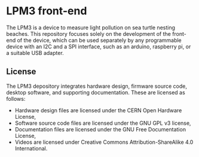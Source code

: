 # LPM3 front-end
The LPM3 is a device to measure light pollution on sea turtle nesting beaches. This repository focuses solely on the development of the front-end of the device, which can be used separately by any programmable device with an I2C and a SPI interface, such as an arduino, raspberry pi, or a suitable USB adapter.


## License
The LPM3 depository integrates hardware design, firmware source code, desktop software, and supporting documentation. These are licensed as follows:
- Hardware design files are licensed under the CERN Open Hardware License,
- Software source code files are licensed under the GNU GPL v3 license,
- Documentation files are licensed under the GNU Free Documentation License,
- Videos are licensed under Creative Commons Attribution-ShareAlike 4.0 International.
